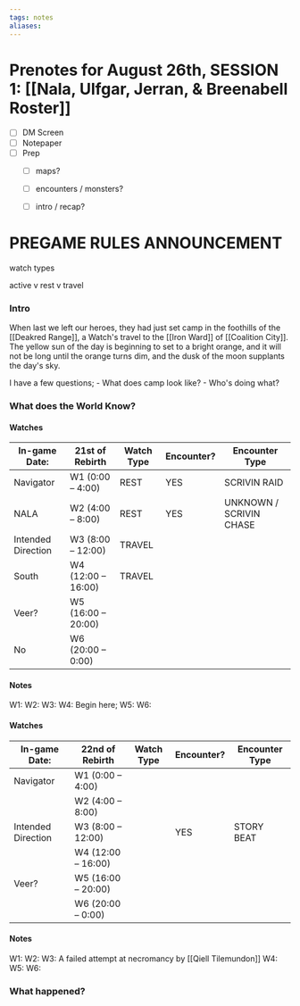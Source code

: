 ```yaml
---
tags: notes
aliases:
---
```

# Prenotes for August 26th, SESSION 1: [[Nala, Ulfgar, Jerran, & Breenabell Roster]]
- [ ] DM Screen
- [ ] Notepaper
- [ ] Prep
	- [ ] maps?
	- [ ] encounters / monsters?
	- [ ] intro / recap?


# PREGAME RULES ANNOUNCEMENT
watch types

active v rest v travel

### Intro

When last we left our heroes, they had just set camp in the foothills of the [[Deakred Range]], a Watch's travel to the [[Iron Ward]] of [[Coalition City]]. The yellow sun of the day is beginning to set to a bright orange, and it will not be long until the orange turns dim, and the dusk of the moon supplants the day's sky.

I have a few questions; 
	- What does camp look like?
	- Who's doing what?

### What does the World Know?

#### Watches
| In-game Date:      | 21st of Rebirth    | Watch Type | Encounter? | Encounter Type          |
| ------------------ | ------------------ | ---------- | ---------- | ----------------------- |
| Navigator          | W1 (0:00 – 4:00)   | REST       | YES        | SCRIVIN RAID            |
| NALA               | W2 (4:00 – 8:00)   | REST       | YES        | UNKNOWN / SCRIVIN CHASE |
| Intended Direction | W3 (8:00 – 12:00)  | TRAVEL     |            |                         |
| South              | W4 (12:00 – 16:00) | TRAVEL     |            |                         | 
| Veer?              | W5 (16:00 – 20:00) |            |            |                         |
| No                 | W6 (20:00 – 0:00)  |            |            |                         |
#### Notes
W1:
W2:
W3:
W4: Begin here;
W5:
W6:

#### Watches
| In-game Date:      | 22nd of Rebirth    | Watch Type | Encounter? | Encounter Type |
| ------------------ | ------------------ | ---------- | ---------- | -------------- |
| Navigator          | W1 (0:00 – 4:00)   |            |            |                |
|                    | W2 (4:00 – 8:00)   |            |            |                |
| Intended Direction | W3 (8:00 – 12:00)  |            | YES        | STORY BEAT     | 
|                    | W4 (12:00 – 16:00) |            |            |                |
| Veer?              | W5 (16:00 – 20:00) |            |            |                |
|                    | W6 (20:00 – 0:00)  |            |            |                |
#### Notes
W1:
W2:
W3: A failed attempt at necromancy by [[Qiell Tilemundon]]
W4:
W5:
W6:

### What happened?
